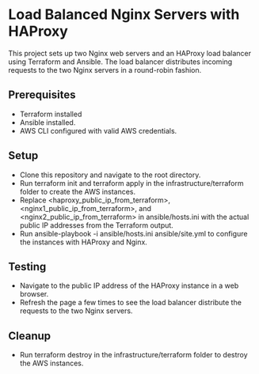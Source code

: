 # Load Balanced Nginx Servers with HAProxy

This project sets up two Nginx web servers and an HAProxy load balancer using Terraform and Ansible. The load balancer distributes incoming requests to the two Nginx servers in a round-robin fashion.

## Prerequisites

* Terraform installed
* Ansible installed.
* AWS CLI configured with valid AWS credentials.

## Setup

- Clone this repository and navigate to the root directory.
- Run terraform init and terraform apply in the infrastructure/terraform folder to create the AWS instances.
- Replace <haproxy_public_ip_from_terraform>, <nginx1_public_ip_from_terraform>, and <nginx2_public_ip_from_terraform> in ansible/hosts.ini with the actual public IP addresses from the Terraform output.
- Run ansible-playbook -i ansible/hosts.ini ansible/site.yml to configure the instances with HAProxy and Nginx.

## Testing

- Navigate to the public IP address of the HAProxy instance in a web browser.
- Refresh the page a few times to see the load balancer distribute the requests to the two Nginx servers.

## Cleanup

- Run terraform destroy in the infrastructure/terraform folder to destroy the AWS instances.
